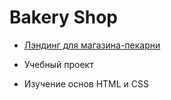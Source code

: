 # Bakery Shop

- [Лэндинг для магазина-пекарни]([https://pages.github.com/](https://christinagoncharova.github.io/Bakery/))
* Учебный проект
+ Изучение основ HTML и CSS
